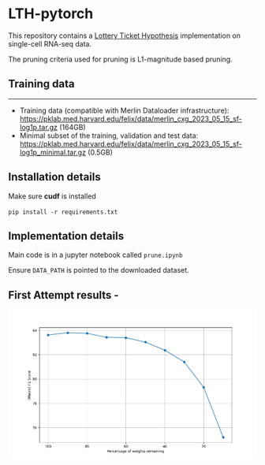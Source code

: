 # LTH-pytorch

This repository contains a [Lottery Ticket Hypothesis](https://arxiv.org/pdf/1803.03635.pdf) implementation on single-cell RNA-seq data.

The pruning criteria used for pruning is L1-magnitude based pruning.

## Training data
-----
* Training data (compatible with Merlin Dataloader infrastructure): https://pklab.med.harvard.edu/felix/data/merlin_cxg_2023_05_15_sf-log1p.tar.gz (164GB) 
* Minimal subset of the training, validation and test data: https://pklab.med.harvard.edu/felix/data/merlin_cxg_2023_05_15_sf-log1p_minimal.tar.gz (0.5GB)

## Installation details

Make sure **cudf** is installed 

`pip install -r requirements.txt`

## Implementation details

Main code is in a jupyter notebook called `prune.ipynb`

Ensure `DATA_PATH` is pointed to the downloaded dataset.

## First Attempt results - 

![example](assets/f1_plot.png)